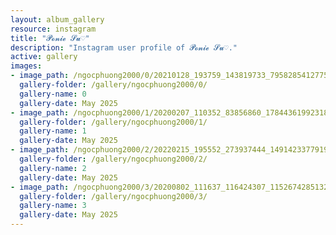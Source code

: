 ```yaml
---
layout: album_gallery
resource: instagram
title: "𝓟𝓸𝓷𝓲𝓮 𝓢𝓾♡"
description: "Instagram user profile of 𝓟𝓸𝓷𝓲𝓮 𝓢𝓾♡."
active: gallery
images: 
- image_path: /ngocphuong2000/0/20210128_193759_143819733_795828541277583_366600557517428699_n.jpg
  gallery-folder: /gallery/ngocphuong2000/0/
  gallery-name: 0
  gallery-date: May 2025
- image_path: /ngocphuong2000/1/20200207_110352_83856860_178443619923182_8376021885041590657_n.jpg
  gallery-folder: /gallery/ngocphuong2000/1/
  gallery-name: 1
  gallery-date: May 2025
- image_path: /ngocphuong2000/2/20220215_195552_273937444_1491423377919748_9216841468220440582_n.jpg
  gallery-folder: /gallery/ngocphuong2000/2/
  gallery-name: 2
  gallery-date: May 2025
- image_path: /ngocphuong2000/3/20200802_111637_116424307_1152674285132708_7008830238607147354_n.jpg
  gallery-folder: /gallery/ngocphuong2000/3/
  gallery-name: 3
  gallery-date: May 2025
---
```

